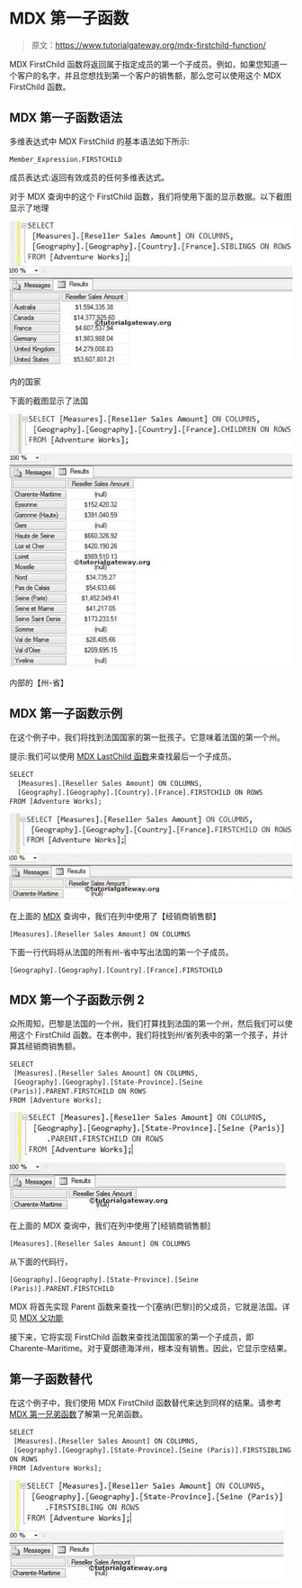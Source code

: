 # MDX 第一子函数

> 原文：<https://www.tutorialgateway.org/mdx-firstchild-function/>

MDX FirstChild 函数将返回属于指定成员的第一个子成员。例如，如果您知道一个客户的名字，并且您想找到第一个客户的销售额，那么您可以使用这个 MDX FirstChild 函数。

## MDX 第一子函数语法

多维表达式中 MDX FirstChild 的基本语法如下所示:

```
Member_Expression.FIRSTCHILD
```

成员表达式:返回有效成员的任何多维表达式。

对于 MDX 查询中的这个 FirstChild 函数，我们将使用下面的显示数据。以下截图显示了地理

![MDX FIRSTCHILD FUNCTION](img/2123d320ac31970b3e9beb353b0b8750.png)

内的国家

下面的截图显示了法国

![MDX FIRSTCHILD FUNCTION](img/0adabc853694d748f75ff6b53ab5fdf2.png)

内部的【州-省】

## MDX 第一子函数示例

在这个例子中，我们将找到法国国家的第一批孩子。它意味着法国的第一个州。

提示:我们可以使用 [MDX LastChild 函数](https://www.tutorialgateway.org/mdx-lastchild-function/)来查找最后一个子成员。

```
SELECT 
  [Measures].[Reseller Sales Amount] ON COLUMNS,
  [Geography].[Geography].[Country].[France].FIRSTCHILD ON ROWS
FROM [Adventure Works];
```

![MDX FIRSTCHILD FUNCTION 1](img/357deef5a413b055b2464c9ce733c84d.png)

在上面的 [MDX](https://www.tutorialgateway.org/mdx/) 查询中，我们在列中使用了【经销商销售额】

```
[Measures].[Reseller Sales Amount] ON COLUMNS
```

下面一行代码将从法国的所有州-省中写出法国的第一个子成员。

```
[Geography].[Geography].[Country].[France].FIRSTCHILD
```

## MDX 第一个子函数示例 2

众所周知，巴黎是法国的一个州，我们打算找到法国的第一个州，然后我们可以使用这个 FirstChild 函数。在本例中，我们将找到州/省列表中的第一个孩子，并计算其经销商销售额。

```
SELECT 
 [Measures].[Reseller Sales Amount] ON COLUMNS,
 [Geography].[Geography].[State-Province].[Seine (Paris)].PARENT.FIRSTCHILD ON ROWS
FROM [Adventure Works];
```

![MDX FIRSTCHILD FUNCTION 2](img/91b73a332fd1bfbe386295275d32132b.png)

在上面的 MDX 查询中，我们在列中使用了[经销商销售额]

```
[Measures].[Reseller Sales Amount] ON COLUMNS
```

从下面的代码行，

```
[Geography].[Geography].[State-Province].[Seine (Paris)].PARENT.FIRSTCHILD
```

MDX 将首先实现 Parent 函数来查找一个[塞纳(巴黎)]的父成员，它就是法国。详见 [MDX 父功能](https://www.tutorialgateway.org/mdx-parent-function/)

接下来，它将实现 FirstChild 函数来查找法国国家的第一个子成员，即 Charente-Maritime。对于夏朗德海洋州，根本没有销售。因此，它显示空结果。

## 第一子函数替代

在这个例子中，我们使用 MDX FirstChild 函数替代来达到同样的结果。请参考 [MDX 第一兄弟函数](https://www.tutorialgateway.org/mdx-firstsibling-function/)了解第一兄弟函数。

```
SELECT 
 [Measures].[Reseller Sales Amount] ON COLUMNS,
 [Geography].[Geography].[State-Province].[Seine (Paris)].FIRSTSIBLING ON ROWS
FROM [Adventure Works];
```

![MDX FIRSTCHILD FUNCTION 3](img/1b771b635534348e41b7ca1a8459a1cf.png)